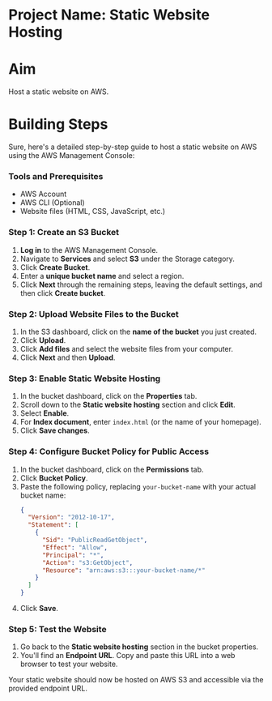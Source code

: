 # Project Name: Static Website Hosting

# Aim
Host a static website on AWS.

# Building Steps
Sure, here's a detailed step-by-step guide to host a static website on AWS using the AWS Management Console:

### Tools and Prerequisites
- AWS Account
- AWS CLI (Optional)
- Website files (HTML, CSS, JavaScript, etc.)

### Step 1: Create an S3 Bucket
1. **Log in** to the AWS Management Console.
2. Navigate to **Services** and select **S3** under the Storage category.
3. Click **Create Bucket**.
4. Enter a **unique bucket name** and select a region.
5. Click **Next** through the remaining steps, leaving the default settings, and then click **Create bucket**.

### Step 2: Upload Website Files to the Bucket
1. In the S3 dashboard, click on the **name of the bucket** you just created.
2. Click **Upload**.
3. Click **Add files** and select the website files from your computer.
4. Click **Next** and then **Upload**.

### Step 3: Enable Static Website Hosting
1. In the bucket dashboard, click on the **Properties** tab.
2. Scroll down to the **Static website hosting** section and click **Edit**.
3. Select **Enable**.
4. For **Index document**, enter `index.html` (or the name of your homepage).
5. Click **Save changes**.

### Step 4: Configure Bucket Policy for Public Access
1. In the bucket dashboard, click on the **Permissions** tab.
2. Click **Bucket Policy**.
3. Paste the following policy, replacing `your-bucket-name` with your actual bucket name:
   ```json
   {
     "Version": "2012-10-17",
     "Statement": [
       {
         "Sid": "PublicReadGetObject",
         "Effect": "Allow",
         "Principal": "*",
         "Action": "s3:GetObject",
         "Resource": "arn:aws:s3:::your-bucket-name/*"
       }
     ]
   }
   ```
4. Click **Save**.

### Step 5: Test the Website
1. Go back to the **Static website hosting** section in the bucket properties.
2. You'll find an **Endpoint URL**. Copy and paste this URL into a web browser to test your website.

Your static website should now be hosted on AWS S3 and accessible via the provided endpoint URL.
